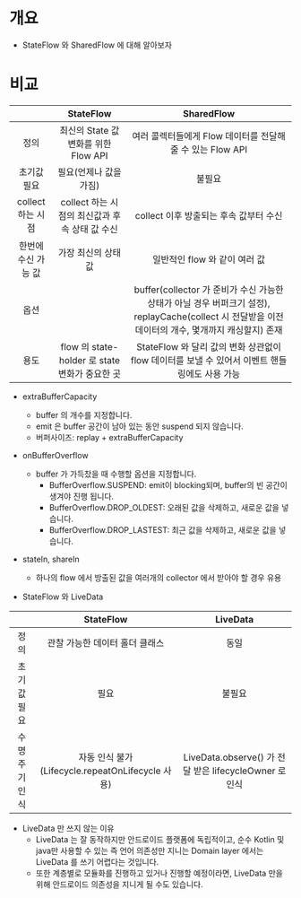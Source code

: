 # 개요
* StateFlow 와 SharedFlow 에 대해 알아보자

# 비교

| | StateFlow | SharedFlow |
|:-:|:-:|:-:|
| 정의 | 최신의 State 값 변화를 위한 Flow API | 여러 콜렉터들에게 Flow 데이터를 전달해 줄 수 있는 Flow API
| 초기값 필요 | 필요(언제나 값을 가짐) | 불필요 |
| collect 하는 시점 | collect 하는 시점의 최신값과 후속 상태 값 수신 | collect 이후 방출되는 후속 값부터 수신
| 한번에 수신 가능 값 | 가장 최신의 상태 값 | 일반적인 flow 와 같이 여러 값
| 옵션 || buffer(collector 가 준비가 수신 가능한 상태가 아닐 경우 버퍼크기 설정), replayCache(collect 시 전달받을 이전 데이터의 개수, 몇개까지 캐싱할지) 존재
| 용도 | flow 의 state-holder 로 state 변화가 중요한 곳 | StateFlow 와 달리 값의 변화 상관없이 flow 데이터를 보낼 수 있어서 이벤트 핸들링에도 사용 가능

* extraBufferCapacity
    * buffer 의 개수를 지정합니다.
    * emit 은 buffer 공간이 남아 있는 동안 suspend 되지 않습니다.
    * 버퍼사이즈: replay + extraBufferCapacity
* onBufferOverflow
    * buffer 가 가득찼을 때 수행할 옵션을 지정합니다.
        * BufferOverflow.SUSPEND: emit이 blocking되며, buffer의 빈 공간이 생겨야 진행 됩니다.
        * BufferOverflow.DROP_OLDEST: 오래된 값을 삭제하고, 새로운 값을 넣습니다.
        * BufferOverflow.DROP_LASTEST: 최근 값을 삭제하고, 새로운 값을 넣습니다.
* stateIn, shareIn
    * 하나의 flow 에서 방출된 값을 여러개의 collector 에서 받아야 할 경우 유용

* StateFlow 와 LiveData

| | StateFlow | LiveData |
|:-:|:-:|:-:|
| 정의 | 관찰 가능한 데이터 홀더 클래스 | 동일
| 초기값 필요 | 필요 | 불필요 |
| 수명주기 인식 | 자동 인식 불가(Lifecycle.repeatOnLifecycle 사용) | LiveData.observe() 가 전달 받은 lifecycleOwner 로 인식

* LiveData 만 쓰지 않는 이유
    * LiveData 는 잘 동작하지만 안드로이드 플랫폼에 독립적이고, 순수 Kotlin 및 java만 사용할 수 있는 즉 언어 의존성만 지니는 Domain layer 에서는 LiveData 를 쓰기 어렵다는 것입니다.
    * 또한 계층별로 모듈화를 진행하고 있거나 진행할 예정이라면, LiveData 만을 위해 안드로이드 의존성을 지니게 될 수도 있습니다.
